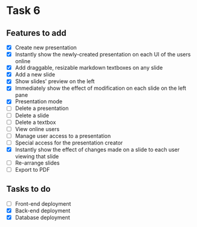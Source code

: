 # Task 6

## Features to add

- [x] Create new presentation
- [x] Instantly show the newly-created presentation on each UI of the users online
- [x] Add draggable, resizable markdown textboxes on any slide
- [x] Add a new slide
- [x] Show slides' preview on the left
- [x] Immediately show the effect of modification on each slide on the left pane
- [x] Presentation mode
- [ ] Delete a presentation
- [ ] Delete a slide
- [ ] Delete a textbox
- [ ] View online users
- [ ] Manage user access to a presentation
- [ ] Special access for the presentation creator
- [x] Instantly show the effect of changes made on a slide to each user viewing that slide
- [ ] Re-arrange slides
- [ ] Export to PDF

## Tasks to do

- [ ] Front-end deployment
- [x] Back-end deployment
- [x] Database deployment
